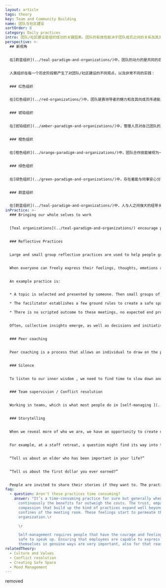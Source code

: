 ```yaml
---
layout: article
tags: theory
key: Team and Community Building
name: 团队与社区建设
sortOrder: 8
category: Daily practices
intro: 团队/社区建设是组织成功的关键因素。团队的有效性取决于团队成员之间的关系及其对团队集体意识的赞赏感激和理解。本节介绍加强团队内部连接纽带的不同努力和方法。
perspective: >-
  ## 新视角


  在[蔚蓝组织](../teal-paradigm-and-organizations/)中，团队的动力的是共同的目标、高度的意识水平以及员工之间的强大纽带关系。成员共创并共享美好。成员的弱点不是被视为缺陷，而是一种有用的敏感性，一种可以帮助团队在不需要主管或经理监督的情况下，自主学习和成长所必须的感应能力。人性内在的紧张情绪可以自由的浮现表达出来，并在团队心灵中得到解决。随着组织走向蔚蓝，人与人之间的纽带越来越紧密，越来越开放。


  人类组织在每一个历史阶段都产生了对团队/社区建设的不同观点，以及非常不同的实践：


  ### 红色组织


  在[红色组织](../red-organizations/)中，团队是靠领导者的魅力和及其向成员传递能量和目标的能力来维持。领袖的力量和权力保护着本社区，减少对外界威胁的恐惧和担忧。


  ### 琥珀组织


  在[琥珀组织](../amber-paradigm-and-organizations/)中，管理人员对自己团队的成果负责。他们会给出指示，明确的参数、过程和政策来指导决策。团队效率通常取决于其管理者以清晰而实际的方式传达目标的能力。通常认为不需要双向交流。员工通常对自己的组织有强烈的归属感，并会在同事群体中形成紧密的纽带关系。人们通常与组织中同一级别的人进行社交。


  ### 橙色组织


  在[橙色组织](../orange-paradigm-and-organizations/)中，团队合作技能被视为一种有助于提高员工绩效和生产力的方法。橙色组织经常推广团队建设活动，并将其融入公司结构中。团队建设被认为是一种竞争活动。这些活动有时旨在提供强烈的情感体验（面对挑战、极限运动、聚会等），以此强化人们的纽带关系。团建经常会包括学会理解人的各种不同性格类型，以便让成员学会包容，为了团队的利益而调整自己的行为。


  ### 绿色组织


  在[绿色组织](../green-paradigm-and-organizations/)中，存在着能与同事安心分享私人情感和情绪的空间。经常组织娱乐和社交活动，增进人们的相互了解。这些努力能增加同事之间的理解和信任。团队建设的另一个目标是，通过自下而上的流程来支持共享价值观和目标愿景的发展。团队或社区建设活动通常由人力资源部推动。绿色组织作为社会责任战略的一部分，还经常投资进行外部环境社区参与和社区建设活动。


  ### 蔚蓝组织


  在[蔚蓝组织](../teal-paradigm-and-organizations/)中，人与人之间强大的纽带关系带来的力量，往往会培育出一个激励倾听集体智慧的环境。每个人都以自己的方式做出贡献，都认识到当团队繁荣时，自己自然就会茁壮成长。鼓励人们全身心投入工作，在一个值得信赖的环境中自由而放心的分享自己的性格弱点、想法和优势。蔚蓝组织采用的实践流程能支持开放而信任的沟通，激励职场的创造力。也经常成员鼓励花时间静下来，通过冥想或静默练习来反思而提升内在自我。
inPractice: >-
  ### Bringing our whole selves to work


  [Teal organizations](../teal-paradigm-and-organizations/) encourage practices and ways of working that honor the whole person. Feelings, thoughts, physical attributes and in some cases spiritual aspects of life are celebrated. Connection is supported by the development of a common language for people to express their feelings and thoughts. Teal organizations support community and team building by creating and attending to a [safe and open workplace](../safe-space/). Practices of group reflection are encouraged to develop collective intelligence. Team building becomes part of the day to day work of these organizations and is no longer a separate activity for "team away days".


  ### Reflective Practices


  Large and small group reflective practices are used to help people grow their ability to explore and develop an idea.


  When everyone can freely express their feelings, thoughts, emotions and needs, space is created for everybody to be themselves and better understand others. People learn to see each other in the light of their humanity and in the beauty of their strengths and vulnerability.


  An example practice is:


  * A topic is selected and presented by someone. Then small groups of people (between 6-10) share their reflections and feelings. 

  * The facilitator establishes a few ground rules to create a safe space that allows people to be authentic and vulnerable in their exploration.

  * There is no scripted outcome to these meetings, no expected end product; everyone comes out of the meeting with his or her own personal learning.


  Often, collective insights emerge, as well as decisions and initiatives that are then carried out when people go back to work.


  ### Peer coaching


  Peer coaching is a process that allows an individual to draw on the power of the team to address a specific issue. It is often a deeply nourishing process for the individual and valuable bonding experience for the team as they share their wisdom and knowledge.


  ### Silence


  To listen to our inner wisdom , we need to find time to slow down and be still amidst the noise and buzz of the work place. Teal organizations typically support practices of mindfulness and silence in the workplace. Organizations like [Sounds True](http://www.soundstrue.com/) or [Heiligenfeld ](http://www.heiligenfeld.de/)offer space and time for silence or meditation, sometimes when the day starts, or at points during the working day. Collaborating in silence brings a special quality to relationships between colleagues. It requires a new level of mindfulness, listening less to what colleagues say, and more to their presence, feelings, and intentions.


  ### Team supervision / Conflict resolution


  Working in teams, which is what most people do in [self-managing ](../self-management/)organizations, invariably brings up tensions. Employees run into colleagues with different styles, preferences, and belief systems. They can choose, as most organizations do, to sweep the tensions under the rug. Or they can choose to confront and address them. Doing so invariably allows those involved to grow. When tensions and feelings are shared in a productive and respectful way, issues can be identified and resolved for the good of the organization. [Conflict resolution](../conflict-resolution/) skills are thus often necessary to improve team work.


  ### Storytelling


  When we reveal more of who we are, we have an opportunity to create deep, rich, and meaningful relationships. Many Teal organizations have found that story telling, is an effective way of doing this.  Storytelling is woven into many of the recurring practices of the organization.


  For example, at a staff retreat, a question might find its way into the program:


  “Tell us about an elder who has been important in your life?”


  “Tell us about the first dollar you ever earned?”


  People are invited to share their stories if they want to. The practice is simple and yet it allows people to share a defining moment with their colleagues. Such questions can be built into recruitment, on boarding processes, training workshops, annual evaluations, staff retreats, and large group processes (such as Appreciative Inquiry, Theory U, Open Space, World Cafe).
faq:
  - question: Aren't these practices time consuming?
    answer: "It’s a time-consuming practice for sure but generally when done
      continuously the benefits far outweigh the costs. The trust, empathy, and
      compassion that build up the kind of practices expand well beyond the
      confines of the meeting room. These feelings start to permeate the whole
      organization.\r

      \r

      Self-management requires people that have the courage and feeling
      safe to speak up. Ensuring that employees are capable to express
      themselves in genuine ways are very important, also for that reason."
relatedTheory:
  - Culture and Values
  - Conflict resolution
  - Creating Safe Space
  - Mood Management
---
```

removed
